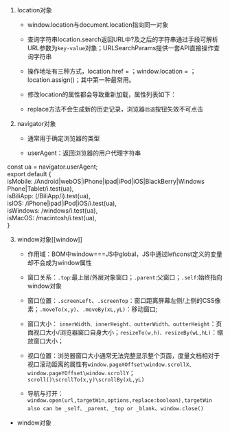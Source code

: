 1.  location对象
    
    -   window.location与document.location指向同一对象
        
    -   查询字符串location.search返回URL中?及之后的字符串通过手段可解析URL参数为`key-value`对象；URLSearchParams提供一套API直接操作查询字符串
        
    -   操作地址有三种方式，location.href = ；window.location = ；location.assign()；其中第一种最常用。
        
    -   修改location的属性都会导致重新加载，属性列表如下：
        
    -   replace方法不会生成新的历史记录，浏览器`后退`按钮失效不可点击
        
2.  navigator对象
    
    -   通常用于确定浏览器的类型
        
    -   userAgent：返回浏览器的用户代理字符串
        

const ua = navigator.userAgent;  
export default {  
 isMobile: /Android|webOS|iPhone|ipad|iPod|iOS|BlackBerry|Windows Phone|Tablet/i.test(ua),  
 isBiliApp: (/BiliApp/i).test(ua),  
 isIOS: /iPhone|ipad|iPod|iOS/i.test(ua),  
 isWindows: /windows/i.test(ua),  
 isMacOS: /macintosh/i.test(ua),  
}

3.  window对象[[window]]
    
    -   作用域：BOM中window===JS中global，JS中通过let\const定义的变量却不会成为window属性
        
    -   窗口关系：`.top`:最上层/外层对象窗口；`.parent`:父窗口；`.self`:始终指向window对象
        
    -   窗口位置：`.screenLeft`、`.screenTop`：窗口距离屏幕左侧/上侧的CSS像素；`.moveTo(x,y)`、`.moveBy(xL,yL)`：移动窗口;
        
    -   窗口大小： `innerWidth、innerHeight、outterWidth、outterHeight`：页面视口大小/浏览器窗口自身大小；`resizeTo(w,h)、resizeBy(wL,hL)`：缩放窗口大小；
        
    -   视口位置：浏览器窗口大小通常无法完整显示整个页面，度量文档相对于视口滚动距离的属性有`window.pageXOffset\window.scrollX、window.pageYOffset\window.scrollY`；`scroll()\scrollTo(x,y)\scrollBy(xL,yL)`
        
    -   导航与打开：`window.open(url,targetWin,options,replace:boolean),targetWin also can be _self、_parent、_top or _blank`、`window.close()`
- window对象
